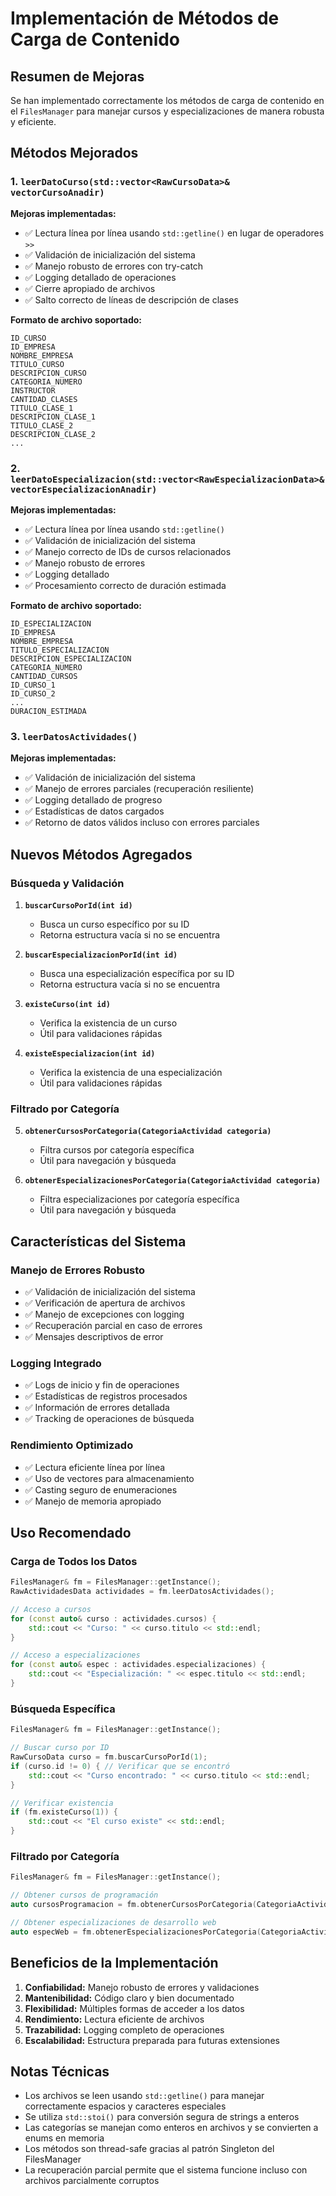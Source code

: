 # Implementación de Métodos de Carga de Contenido

## Resumen de Mejoras

Se han implementado correctamente los métodos de carga de contenido en el `FilesManager` para manejar cursos y especializaciones de manera robusta y eficiente.

## Métodos Mejorados

### 1. `leerDatoCurso(std::vector<RawCursoData>& vectorCursoAnadir)`

**Mejoras implementadas:**

- ✅ Lectura línea por línea usando `std::getline()` en lugar de operadores `>>`
- ✅ Validación de inicialización del sistema
- ✅ Manejo robusto de errores con try-catch
- ✅ Logging detallado de operaciones
- ✅ Cierre apropiado de archivos
- ✅ Salto correcto de líneas de descripción de clases

**Formato de archivo soportado:**

```
ID_CURSO
ID_EMPRESA
NOMBRE_EMPRESA
TITULO_CURSO
DESCRIPCION_CURSO
CATEGORIA_NUMERO
INSTRUCTOR
CANTIDAD_CLASES
TITULO_CLASE_1
DESCRIPCION_CLASE_1
TITULO_CLASE_2
DESCRIPCION_CLASE_2
...
```

### 2. `leerDatoEspecializacion(std::vector<RawEspecializacionData>& vectorEspecializacionAnadir)`

**Mejoras implementadas:**

- ✅ Lectura línea por línea usando `std::getline()`
- ✅ Validación de inicialización del sistema
- ✅ Manejo correcto de IDs de cursos relacionados
- ✅ Manejo robusto de errores
- ✅ Logging detallado
- ✅ Procesamiento correcto de duración estimada

**Formato de archivo soportado:**

```
ID_ESPECIALIZACION
ID_EMPRESA
NOMBRE_EMPRESA
TITULO_ESPECIALIZACION
DESCRIPCION_ESPECIALIZACION
CATEGORIA_NUMERO
CANTIDAD_CURSOS
ID_CURSO_1
ID_CURSO_2
...
DURACION_ESTIMADA
```

### 3. `leerDatosActividades()`

**Mejoras implementadas:**

- ✅ Validación de inicialización del sistema
- ✅ Manejo de errores parciales (recuperación resiliente)
- ✅ Logging detallado de progreso
- ✅ Estadísticas de datos cargados
- ✅ Retorno de datos válidos incluso con errores parciales

## Nuevos Métodos Agregados

### Búsqueda y Validación

1. **`buscarCursoPorId(int id)`**

   - Busca un curso específico por su ID
   - Retorna estructura vacía si no se encuentra

2. **`buscarEspecializacionPorId(int id)`**

   - Busca una especialización específica por su ID
   - Retorna estructura vacía si no se encuentra

3. **`existeCurso(int id)`**

   - Verifica la existencia de un curso
   - Útil para validaciones rápidas

4. **`existeEspecializacion(int id)`**
   - Verifica la existencia de una especialización
   - Útil para validaciones rápidas

### Filtrado por Categoría

5. **`obtenerCursosPorCategoria(CategoriaActividad categoria)`**

   - Filtra cursos por categoría específica
   - Útil para navegación y búsqueda

6. **`obtenerEspecializacionesPorCategoria(CategoriaActividad categoria)`**
   - Filtra especializaciones por categoría específica
   - Útil para navegación y búsqueda

## Características del Sistema

### Manejo de Errores Robusto

- ✅ Validación de inicialización del sistema
- ✅ Verificación de apertura de archivos
- ✅ Manejo de excepciones con logging
- ✅ Recuperación parcial en caso de errores
- ✅ Mensajes descriptivos de error

### Logging Integrado

- ✅ Logs de inicio y fin de operaciones
- ✅ Estadísticas de registros procesados
- ✅ Información de errores detallada
- ✅ Tracking de operaciones de búsqueda

### Rendimiento Optimizado

- ✅ Lectura eficiente línea por línea
- ✅ Uso de vectores para almacenamiento
- ✅ Casting seguro de enumeraciones
- ✅ Manejo de memoria apropiado

## Uso Recomendado

### Carga de Todos los Datos

```cpp
FilesManager& fm = FilesManager::getInstance();
RawActividadesData actividades = fm.leerDatosActividades();

// Acceso a cursos
for (const auto& curso : actividades.cursos) {
    std::cout << "Curso: " << curso.titulo << std::endl;
}

// Acceso a especializaciones
for (const auto& espec : actividades.especializaciones) {
    std::cout << "Especialización: " << espec.titulo << std::endl;
}
```

### Búsqueda Específica

```cpp
FilesManager& fm = FilesManager::getInstance();

// Buscar curso por ID
RawCursoData curso = fm.buscarCursoPorId(1);
if (curso.id != 0) { // Verificar que se encontró
    std::cout << "Curso encontrado: " << curso.titulo << std::endl;
}

// Verificar existencia
if (fm.existeCurso(1)) {
    std::cout << "El curso existe" << std::endl;
}
```

### Filtrado por Categoría

```cpp
FilesManager& fm = FilesManager::getInstance();

// Obtener cursos de programación
auto cursosProgramacion = fm.obtenerCursosPorCategoria(CategoriaActividad::PROGRAMACION);

// Obtener especializaciones de desarrollo web
auto especWeb = fm.obtenerEspecializacionesPorCategoria(CategoriaActividad::DESARROLLO_WEB);
```

## Beneficios de la Implementación

1. **Confiabilidad:** Manejo robusto de errores y validaciones
2. **Mantenibilidad:** Código claro y bien documentado
3. **Flexibilidad:** Múltiples formas de acceder a los datos
4. **Rendimiento:** Lectura eficiente de archivos
5. **Trazabilidad:** Logging completo de operaciones
6. **Escalabilidad:** Estructura preparada para futuras extensiones

## Notas Técnicas

- Los archivos se leen usando `std::getline()` para manejar correctamente espacios y caracteres especiales
- Se utiliza `std::stoi()` para conversión segura de strings a enteros
- Las categorías se manejan como enteros en archivos y se convierten a enums en memoria
- Los métodos son thread-safe gracias al patrón Singleton del FilesManager
- La recuperación parcial permite que el sistema funcione incluso con archivos parcialmente corruptos
